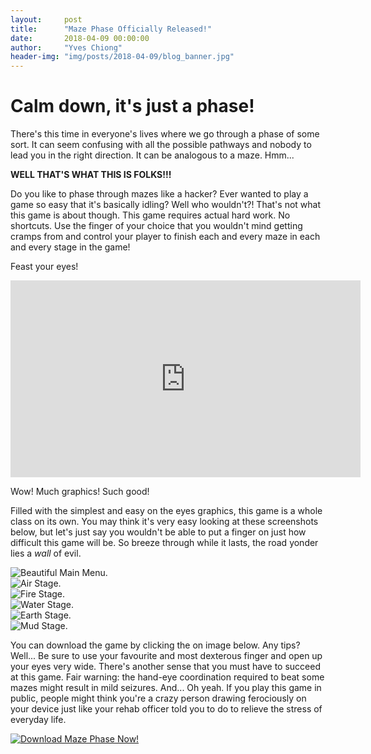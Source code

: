 ```yaml
---
layout:     post
title:      "Maze Phase Officially Released!"
date:       2018-04-09 00:00:00
author:     "Yves Chiong"
header-img: "img/posts/2018-04-09/blog_banner.jpg"
---
```


# Calm down, it's just a phase! #

There's this time in everyone's lives where we go through a phase of some sort. It can seem confusing with all the possible pathways and nobody to lead you in the right direction. It can be analogous to a maze. Hmm...

**WELL THAT'S WHAT THIS IS FOLKS!!!**

Do you like to phase through mazes like a hacker? Ever wanted to play a game so easy that it's basically idling? Well who wouldn't?! That's not what this game is about though. This game requires actual hard work. No shortcuts. Use the finger of your choice that you wouldn't mind getting cramps from and control your player to finish each and every maze in each and every stage in the game!

Feast your eyes!
<iframe width="560" height="315" src="https://www.youtube.com/embed/T122C56Sfvg" frameborder="0" allow="autoplay; encrypted-media" allowfullscreen></iframe>

Wow! Much graphics! Such good!

Filled with the simplest and easy on the eyes graphics, this game is a whole class on its own. You may think it's very easy looking at these screenshots below, but let's just say you wouldn't be able to put a finger on just how difficult this game will be. So breeze through while it lasts, the road yonder lies a *wall* of evil.

<div class="flexbox-container">
    <div class="card-shadow flexbox-item" style="max-width: 240px">
        <img src="/img/posts/2018-04-09/screenshot_1.png" alt="Beautiful Main Menu.">
    </div>
    <div class="card-shadow flexbox-item" style="max-width: 240px">
        <img src="/img/posts/2018-04-09/screenshot_2.png" alt="Air Stage.">
    </div>
    <div class="card-shadow flexbox-item" style="max-width: 240px">
        <img src="/img/posts/2018-04-09/screenshot_3.png" alt="Fire Stage.">
    </div>
    <div class="card-shadow flexbox-item" style="max-width: 240px">
        <img src="/img/posts/2018-04-09/screenshot_4.png" alt="Water Stage.">
    </div>
    <div class="card-shadow flexbox-item" style="max-width: 240px">
        <img src="/img/posts/2018-04-09/screenshot_5.png" alt="Earth Stage.">
    </div>
    <div class="card-shadow flexbox-item" style="max-width: 240px">
        <img src="/img/posts/2018-04-09/screenshot_6.png" alt="Mud Stage.">
    </div>
</div>

You can download the game by clicking the on image below. Any tips? Well... Be sure to use your favourite and most dexterous finger and open up your eyes very wide. There's another sense that you must have to succeed at this game. Fair warning: the hand-eye coordination required to beat some mazes might result in mild seizures. And... Oh yeah. If you play this game in public, people might think you're a crazy person drawing ferociously on your device just like your rehab officer told you to do to relieve the stress of everyday life.

<a href="https://play.google.com/store/apps/details?id=com.milkdroplet.mazephase" target="_blank">
    <img class="center-block card-shadow" src="/img/games/maze-phase/cta_banner.jpg" alt="Download Maze Phase Now!">
</a>